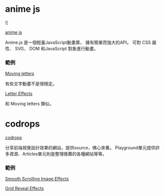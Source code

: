 # anime js
![[](01.png)

[anime js](https://www.animejs.cn/)

Anime.js 是一個輕量JavaScript動畫庫， 擁有簡單而強大的API。 可對 CSS 屬性、 SVG、 DOM 和JavaScript 對象進行動畫。

### 範例

[Moving letters](https://tobiasahlin.com/moving-letters/)

有些文字動畫不是很穩定。

[Letter Effects](https://tympanus.net/Development/LetterEffects/)

和 Moving letters 類似。



# codrops
[codrops](https://tympanus.net/codrops/)

分享前端視覺設計效果的網站，提供source，佛心來著。
Playground單元提供許多資源、Articles單元則是整理推薦的各種網站等等。

### 範例

[Smooth Scrolling Image Effects](https://tympanus.net/Development/SmoothScrollingImageEffects/)

[Grid Reveal Effects](https://tympanus.net/Development/GridRevealEffects/)
